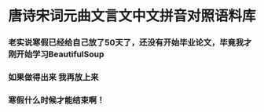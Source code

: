 # 唐诗宋词元曲文言文中文拼音对照语料库
### 老实说寒假已经给自己放了50天了，还没有开始毕业论文，毕竟我才刚开始学习BeautifulSoup
### 如果做得出来 我再放上来 
### 寒假什么时候才能结束啊！
